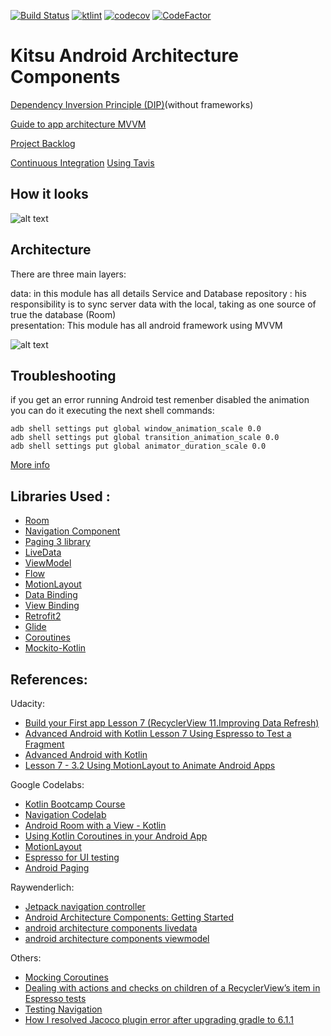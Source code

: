 [![Build Status](https://travis-ci.com/adsf117/MyKitsu_AAC.svg?branch=main)](https://travis-ci.com/adsf117/MyKitsu_AAC)
[![ktlint](https://img.shields.io/badge/code%20style-%E2%9D%A4-FF4081.svg)](https://ktlint.github.io)
[![codecov](https://codecov.io/gh/adsf117/MyKitsu_AAC/branch/CI/fix/coverage-report/graph/badge.svg?token=41WRNB3LQT)](https://codecov.io/gh/adsf117/MyKitsu_AAC)
[![CodeFactor](https://www.codefactor.io/repository/github/adsf117/mykitsu_aac/badge)](https://www.codefactor.io/repository/github/adsf117/mykitsu_aac)

# Kitsu Android Architecture Components

[Dependency Inversion Principle (DIP)](https://martinfowler.com/articles/dipInTheWild.html)(without frameworks)

[Guide to app architecture MVVM](https://developer.android.com/jetpack/docs/guide) 

[Project Backlog](https://github.com/adsf117/MyKitsu_AAC/projects/1) 

[Continuous Integration](https://www.martinfowler.com/articles/continuousIntegration.html) [Using Tavis](https://travis-ci.com/)





## How it looks

![alt text](https://github.com/adsf117/MyKitsu_AAC/blob/documentation/readmefile/demo.gif)

## Architecture

There are three main layers: 

data: in this module has all details Service and Database 
repository : his responsibility is to sync server data with the local,  taking as one source of true the database (Room)  
presentation: This module has all android framework using MVVM 

![alt text](https://github.com/adsf117/MyKitsu_AAC/blob/documentation/readmefile/Arquitecture.png)

## Troubleshooting

if you get an error running Android test remenber disabled the animation you can do it executing the next shell commands:

```
adb shell settings put global window_animation_scale 0.0
adb shell settings put global transition_animation_scale 0.0
adb shell settings put global animator_duration_scale 0.0
```

[More info](https://testyour.app/blog/emulator)


## Libraries Used :
* [Room](https://developer.android.com/jetpack/androidx/releases/room)
* [Navigation Component](https://codelabs.developers.google.com/codelabs/android-navigation/index.html?index=..%2F..index#0)
* [Paging 3 library](https://developer.android.com/topic/libraries/architecture/paging/v3-overview)
* [LiveData](https://developer.android.com/topic/libraries/architecture/livedata)  
* [ViewModel](https://developer.android.com/topic/libraries/architecture/viewmodel?gclid=Cj0KCQiA4feBBhC9ARIsABp_nbVSzmSdBQuAKP2WhE9fTRDmz2u67AtgL7wFOrs5kgcNKuqHWPbA3mEaAsSJEALw_wcB&gclsrc=aw.ds) 
* [Flow](https://developer.android.com/kotlin/coroutines/additional-resources) 
* [MotionLayout](https://developer.android.com/training/constraint-layout/motionlayout) 
* [Data Binding](https://codelabs.developers.google.com/codelabs/android-databinding/index.html?index=..%2F..index#5) 
* [View Binding](https://developer.android.com/topic/libraries/view-binding) 
* [Retrofit2](https://square.github.io/retrofit/)
* [Glide](https://github.com/bumptech/glide) 
* [Coroutines](https://developer.android.com/kotlin/coroutines)
* [Mockito-Kotlin](https://github.com/mockito/mockito-kotlin#mockito-kotlin)


## References:

Udacity:

* [Build your First app Lesson 7 (RecyclerView 11.Improving Data Refresh)](https://classroom.udacity.com/courses/ud9012/lessons/ee5a525f-0ba3-4d25-ba29-1fa1d6c567b8/concepts/7047e569-b5a2-4767-a589-6fb4e8e367d4)
* [Advanced Android with Kotlin Lesson 7 Using Espresso to Test a Fragment ](https://classroom.udacity.com/courses/ud940/lessons/9434e029-dce7-4550-93f2-18a224433e72/concepts/9110996b-f881-4b5d-9c5b-a90094eac3c7)
* [Advanced Android with Kotlin](https://classroom.udacity.com/courses/ud940)
* [Lesson 7 - 3.2 Using MotionLayout to Animate Android Apps](https://classroom.udacity.com/courses/ud940/lessons/cd57b5a4-076d-42db-b067-e30ca84b0502/concepts/dc303b40-1499-42ac-98bd-212085d8cbac)

Google Codelabs:
* [Kotlin Bootcamp Course](https://codelabs.developers.google.com/kotlin-bootcamp/)
* [Navigation Codelab](https://codelabs.developers.google.com/codelabs/android-navigation/index.html?index=..%2F..index#6)
* [Android Room with a View - Kotlin](https://codelabs.developers.google.com/codelabs/android-room-with-a-view-kotlin/index.html?index=..%2F..index#0)
* [Using Kotlin Coroutines in your Android App](https://codelabs.developers.google.com/codelabs/kotlin-coroutines/index.html?index=..%2F..index#6)
* [MotionLayout](https://codelabs.developers.google.com/codelabs/motion-layout/index.html?index=..%2F..index#8)
* [Espresso for UI testing](https://codelabs.developers.google.com/codelabs/android-training-espresso-for-ui-testing/index.html#3)
* [Android Paging](https://developer.android.com/codelabs/android-paging#0)


Raywenderlich:
* [Jetpack navigation controller](https://www.raywenderlich.com/5365-jetpack-navigation-controller)
* [Android Architecture Components: Getting Started](https://www.raywenderlich.com/164-android-architecture-components-getting-started)
* [android architecture components livedata](https://www.raywenderlich.com/4980-android-architecture-components-livedata)
* [android architecture components viewmodel](https://www.raywenderlich.com/5046-android-architecture-components-viewmodel)


Others:
* [Mocking Coroutines](https://proandroiddev.com/mocking-coroutines-7024073a8c09)
* [Dealing with actions and checks on children of a RecyclerView’s item in Espresso tests](https://medium.com/@xabaras/dealing-with-actions-and-checks-on-children-of-a-recyclerviews-item-in-espresso-tests-dabd93361810)
* [Testing Navigation](https://developer.android.com/guide/navigation/navigation-testing)
* [How I resolved Jacoco plugin error after upgrading gradle to 6.1.1](https://proandroiddev.com/how-i-resolved-jacoco-plugin-error-after-upgrading-gradle-to-6-1-1-d85c0086d66a)


